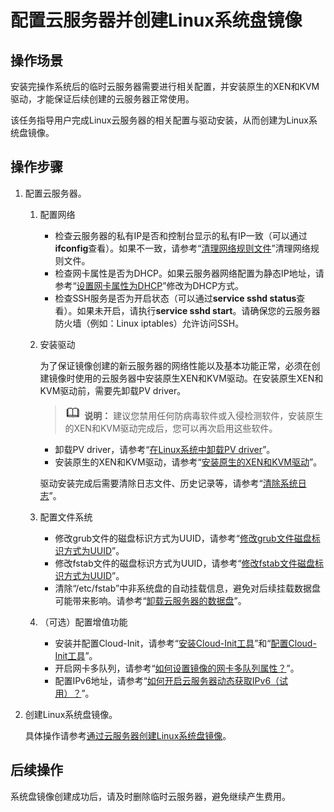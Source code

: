 # 配置云服务器并创建Linux系统盘镜像<a name="ims_01_0231"></a>

## 操作场景<a name="section1693120251151"></a>

安装完操作系统后的临时云服务器需要进行相关配置，并安装原生的XEN和KVM驱动，才能保证后续创建的云服务器正常使用。

该任务指导用户完成Linux云服务器的相关配置与驱动安装，从而创建为Linux系统盘镜像。

## 操作步骤<a name="section1350115288165"></a>

1.  配置云服务器。
    1.  配置网络
        -   检查云服务器的私有IP是否和控制台显示的私有IP一致（可以通过**ifconfig**查看）。如果不一致，请参考“[清理网络规则文件](https://support.huaweicloud.com/usermanual-ims/ims_01_0406.html)”清理网络规则文件。
        -   检查网卡属性是否为DHCP。如果云服务器网络配置为静态IP地址，请参考“[设置网卡属性为DHCP](https://support.huaweicloud.com/usermanual-ims/zh-cn_topic_0030713176.html)”修改为DHCP方式。
        -   检查SSH服务是否为开启状态（可以通过**service sshd status**查看）。如果未开启，请执行**service sshd start**。请确保您的云服务器防火墙（例如：Linux iptables）允许访问SSH。

    2.  安装驱动

        为了保证镜像创建的新云服务器的网络性能以及基本功能正常，必须在创建镜像时使用的云服务器中安装原生XEN和KVM驱动。在安装原生XEN和KVM驱动前，需要先卸载PV driver。

        >![](public_sys-resources/icon-note.gif) **说明：** 
        >建议您禁用任何防病毒软件或入侵检测软件，安装原生的XEN和KVM驱动完成后，您可以再次启用这些软件。

        -   卸载PV driver，请参考“[在Linux系统中卸载PV driver](https://support.huaweicloud.com/usermanual-ims/ims_01_0323.html)”。
        -   安装原生的XEN和KVM驱动，请参考“[安装原生的XEN和KVM驱动](https://support.huaweicloud.com/ims_faq/ims_faq_0402.html)”。

        驱动安装完成后需要清除日志文件、历史记录等，请参考“[清除系统日志](https://support.huaweicloud.com/usermanual-ims/ims_01_0327.html)”。

    3.  配置文件系统
        -   修改grub文件的磁盘标识方式为UUID，请参考“[修改grub文件磁盘标识方式为UUID](https://support.huaweicloud.com/usermanual-ims/ims_01_0324.html)”。
        -   修改fstab文件的磁盘标识方式为UUID，请参考“[修改fstab文件磁盘标识方式为UUID](https://support.huaweicloud.com/usermanual-ims/ims_01_0325.html)”。
        -   清除“/etc/fstab”中非系统盘的自动挂载信息，避免对后续挂载数据盘可能带来影响。请参考“[卸载云服务器的数据盘](https://support.huaweicloud.com/usermanual-ims/ims_01_0410.html)”。

    4.  （可选）配置增值功能
        -   安装并配置Cloud-Init，请参考“[安装Cloud-Init工具](https://support.huaweicloud.com/usermanual-ims/zh-cn_topic_0030730603.html)”和“[配置Cloud-Init工具](https://support.huaweicloud.com/usermanual-ims/ims_01_0407.html)”。
        -   开启网卡多队列，请参考“[如何设置镜像的网卡多队列属性？](https://support.huaweicloud.com/ims_faq/ims_faq_0030.html)”。
        -   配置IPv6地址，请参考“[如何开启云服务器动态获取IPv6（试用）？](https://support.huaweicloud.com/ims_faq/ims_faq_0046.html)”。

2.  创建Linux系统盘镜像。

    具体操作请参考[通过云服务器创建Linux系统盘镜像](通过云服务器创建Linux系统盘镜像.md)。


## 后续操作<a name="section5471652205215"></a>

系统盘镜像创建成功后，请及时删除临时云服务器，避免继续产生费用。


